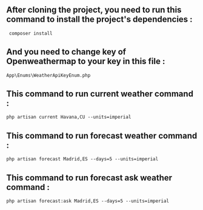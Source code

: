 ## After cloning the project, you need to run this command to install the project's dependencies :
     composer install
     
## And you need to change key of Openweathermap to your key in this file :
    App\Enums\WeatherApiKeyEnum.php

##  This command to run current weather command :
    php artisan current Havana,CU --units=imperial

##  This command to run forecast weather command :
    php artisan forecast Madrid,ES --days=5 --units=imperial

##  This command to run forecast ask weather command :
    php artisan forecast:ask Madrid,ES --days=5 --units=imperial
